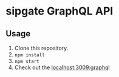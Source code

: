 # sipgate GraphQL API

## Usage

1. Clone this repository.
2. `npm install`
3. `npm start`
4. Check out the [localhost:3009:graphql](http://localhost:3009/graphql)